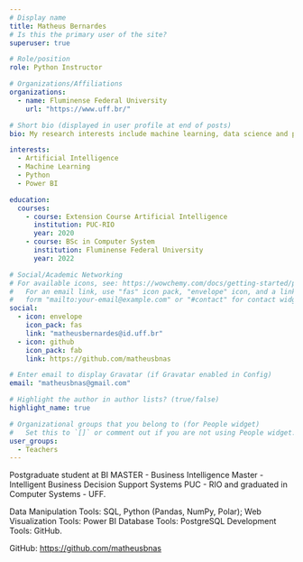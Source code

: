 ```yaml
---
# Display name
title: Matheus Bernardes
# Is this the primary user of the site?
superuser: true

# Role/position
role: Python Instructor

# Organizations/Affiliations
organizations:
  - name: Fluminense Federal University
    url: "https://www.uff.br/"

# Short bio (displayed in user profile at end of posts)
bio: My research interests include machine learning, data science and programmable python.

interests:
  - Artificial Intelligence
  - Machine Learning
  - Python
  - Power BI

education:
  courses:
    - course: Extension Course Artificial Intelligence
      institution: PUC-RIO
      year: 2020
    - course: BSc in Computer System
      institution: Fluminense Federal University
      year: 2022

# Social/Academic Networking
# For available icons, see: https://wowchemy.com/docs/getting-started/page-builder/#icons
#   For an email link, use "fas" icon pack, "envelope" icon, and a link in the
#   form "mailto:your-email@example.com" or "#contact" for contact widget.
social:
  - icon: envelope
    icon_pack: fas
    link: "matheusbernardes@id.uff.br"
  - icon: github
    icon_pack: fab
    link: https://github.com/matheusbnas

# Enter email to display Gravatar (if Gravatar enabled in Config)
email: "matheusbnas@gmail.com"

# Highlight the author in author lists? (true/false)
highlight_name: true

# Organizational groups that you belong to (for People widget)
#   Set this to `[]` or comment out if you are not using People widget.
user_groups:
  - Teachers
---
```


Postgraduate student at BI MASTER - Business Intelligence Master - Intelligent Business Decision Support Systems PUC - RIO and graduated in Computer Systems - UFF.

Data Manipulation Tools: SQL, Python (Pandas, NumPy, Polar);
Web Visualization Tools: Power BI
Database Tools: PostgreSQL
Development Tools: GitHub.

GitHub: https://github.com/matheusbnas
